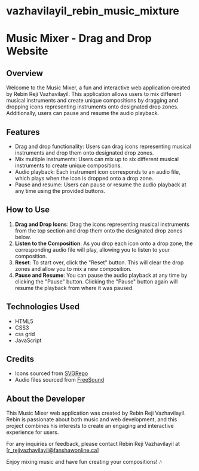 # vazhavilayil_rebin_music_mixture
 
# Music Mixer - Drag and Drop Website

## Overview
Welcome to the Music Mixer, a fun and interactive web application created by Rebin Reji Vazhavilayil. This application allows users to mix different musical instruments and create unique compositions by dragging and dropping icons representing instruments onto designated drop zones. Additionally, users can pause and resume the audio playback.

## Features
- Drag and drop functionality: Users can drag icons representing musical instruments and drop them onto designated drop zones.
- Mix multiple instruments: Users can mix up to six different musical instruments to create unique compositions.
- Audio playback: Each instrument icon corresponds to an audio file, which plays when the icon is dropped onto a drop zone.
- Pause and resume: Users can pause or resume the audio playback at any time using the provided buttons.

## How to Use
1. **Drag and Drop Icons**: Drag the icons representing musical instruments from the top section and drop them onto the designated drop zones below.
2. **Listen to the Composition**: As you drop each icon onto a drop zone, the corresponding audio file will play, allowing you to listen to your composition.
3. **Reset**: To start over, click the "Reset" button. This will clear the drop zones and allow you to mix a new composition.
4. **Pause and Resume**: You can pause the audio playback at any time by clicking the "Pause" button. Clicking the "Pause" button again will resume the playback from where it was paused.

## Technologies Used
- HTML5
- CSS3
- css grid
- JavaScript

## Credits
- Icons sourced from [SVGRepo](https://www.svgrepo.com/)
- Audio files sourced from [FreeSound](https://freesound.org/)

## About the Developer
This Music Mixer web application was created by Rebin Reji Vazhavilayil. Rebin is passionate about both music and web development, and this project combines his interests to create an engaging and interactive experience for users.

For any inquiries or feedback, please contact Rebin Reji Vazhavilayil at [r_rejivazhavilayil@fanshawonline.ca]

Enjoy mixing music and have fun creating your compositions! 🎶